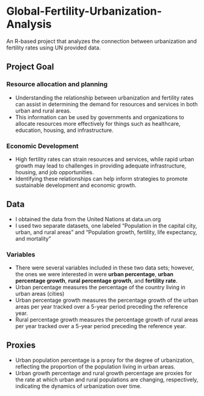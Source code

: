 # Global-Fertility-Urbanization-Analysis
An R-based project that analyzes the connection between urbanization and fertility rates using UN provided data.

## Project Goal

### Resource allocation and planning

- Understanding the relationship between urbanization and fertility rates can assist in determining the demand for resources and services in both urban and rural areas. 
- This information can be used by governments and organizations to allocate resources more effectively for things such as healthcare, education, housing, and infrastructure.

### Economic Development 

- High fertility rates can strain resources and services, while rapid urban growth may lead to challenges in providing adequate infrastructure, housing, and job opportunities. 
- Identifying these relationships can help inform strategies to promote sustainable development and economic growth.

## Data

- I obtained the data from the United Nations at data.un.org
- I used two separate datasets, one labeled “Population in the capital city, urban, and rural areas” and “Population growth, fertility, life expectancy, and mortality”

### Variables 

- There were several variables included in these two data sets; however, the ones we were interested in were **urban percentage**, **urban percentage growth**, **rural percentage growth**, and **fertility rate**.
- Urban percentage measures the percentage of the country living in urban areas (cities)
- Urban percentage growth measures the percentage growth of the urban areas per year  tracked over a 5-year period preceding the reference year.
- Rural percentage growth measures the percentage growth of rural areas per year  tracked over a 5-year period preceding the reference year.

## Proxies

- Urban population percentage is a proxy for the degree of urbanization, reflecting the proportion of the population living in urban areas. 
- Urban growth percentage and rural growth percentage are proxies for the rate at which urban and rural populations are changing, respectively, indicating the dynamics of urbanization over time.


